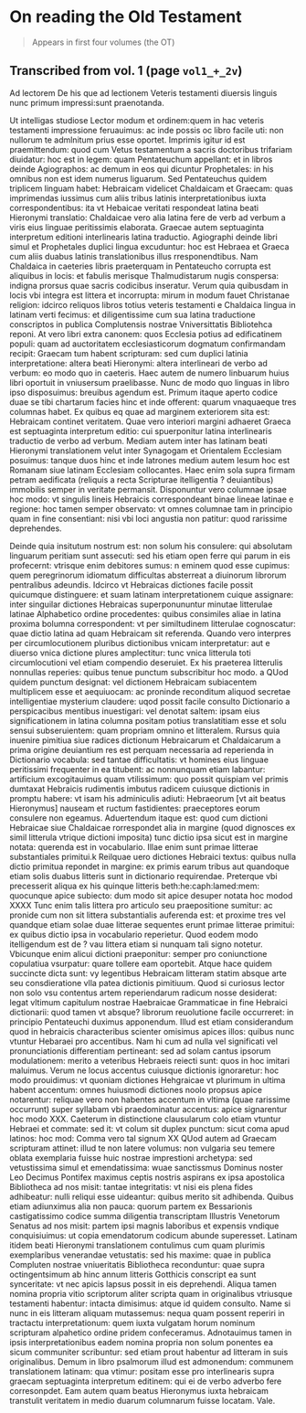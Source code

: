 # On reading the Old Testament


>  Appears in first four volumes (the OT)


## Transcribed from vol. 1  (page `vol1_+_2v`)

Ad lectorem De his que ad lectionem Veteris testamenti diuersis linguis nunc primum impressi:sunt praenotanda.

Ut intelligas studiose Lector modum et ordinem:quem in hac veteris testamenti impressione feruauimus: ac inde possis oc libro facile uti: non nullorum te admlnitum prius esse oportet. Imprimis igitur id est praemittendum: quod cum Vetus testamentum a sacris doctoribus trifariam diuidatur: hoc est in legem: quam Pentateuchum appellant: et in libros deinde Agiographos: ac demum in eos qui dicuntur Prophetales: in his omnibus non est idem numerus liguarum. Sed Pentateuchus quidem triplicem linguam habet: Hebraicam videlicet Chaldaicam et Graecam: quas imprimendas iussimus cum aliis tribus latinis interpretationibus iuxta correspondentibus: ita vt Hebaicae veritati respondeat latina beati Hieronymi translatio: Chaldaicae vero alia latina fere de verb ad verbum a viris eius linguae peritissimis elaborata. Graecae autem septuaginta interpretum editioni interlinearis latina traductio.  Agiographi deinde libri simul et Prophetales duplici lingua excuduntur: hoc est Hebraea et Graeca cum aliis duabus latinis translationibus illus rresponendtibus. Nam Chaldaica in caeteries libris praeterquam in Pentateucho corrupta est aliquibus in locis: et fabulis merisque Thalmudistarum nugis conspersa: indigna prorsus quae sacris codicibus inseratur. Verum quia quibusdam in locis vbi integra est littera et incorrupta: mirum in modum fauet Christanae religion: idcirco reliquos libros totius veteris testamenti e Chaldaica lingua in latinam verti fecimus: et diligentissime cum sua latina traductione conscriptos in publica Complutensis nostrae Vniversittatis Bibliotehca reponi. At vero libri extra canonem: quos Ecclesia potius ad edificatinem populi: quam ad auctoritatem ecclesiasticorum dogmatum confirmandam recipit: Graecam tum habent scripturam: sed cum duplici latinia interpretatione: altera beati Hieronymi: altera interlineari de verbo ad verbum: eo modo quo in caeteris. Haec autem de numero linbuarum huius libri oportuit in vniusersum praelibasse.  Nunc de modo quo linguas in libro ipso disposuimus: breuibus agendum est.  Primum itaque aperto codice duae se tibi chartarum facies hinc et inde offerent: quarum vnaquaeque tres columnas habet. Ex quibus eq quae ad marginem exteriorem sita est: Hebraicam continet veritatem. Quae vero interiori margini adhaeret Graeca est septuaginta interpretum editio: cui spuerponitur latina interlinearis traductio de verbo ad verbum. Mediam autem inter has latinam beati Hieronymi translationem velut inter Synagogam et Orientalem Ecclesiam posuimus: tanque duos hinc et inde latrones medium autem Iesum hoc est Romanam siue latinam Ecclesiam collocantes.  Haec enim sola supra firmam petram aedificata (reliquis a recta Scripturae itelligentia ? deuiantibus) immobilis semper in veritate permansit. Disponuntur vero columnae ipsae hoc modo: vt singulis lineis Hebraicis correspondeant binae lineae latinae e regione: hoc tamen semper observato: vt omnes columnae tam in principio quam in fine consentiant: nisi vbi loci angustia non patitur: quod rarissime deprehendes.

Deinde quia insitutum nostrum est: non solum his consulere: qui absolutam linguarum peritiam sunt assecuti: sed his etiam open ferre qui parum in eis profecernt: vtrisque enim debitores sumus: n eminem quod esse cupimus: quem peregrinorum idiomatum difficultas absterreat a diuinorum librorum pentralibus adeundis.  Idcirco vt Hebraicas dictiones facile possit quicumque distinguere: et suam latinam interpretationem cuique assignare: inter singuilar dictiones Hebraicas superponununtur minutae litterulae latinae Alphabetico ordine procedentes: quibus consimiles aliae in latina proxima bolumna correspondent: vt per similtudinem litterulae cognoscatur: quae dictio latina ad quam Hebraicam sit referenda. Quando vero interpres per circumlocutionem pluribus dictionibus vnicam interpretatur: aut e diuerso vnica dictione plures amplectitur: tunc vnica litterula toti circumlocutioni vel etiam compendio deseruiet. Ex his praeterea litterulis nonnullas reperies: quibus tenue punctum subscribitur hoc modo. a QUod quidem punctum designat: vel dictionem Hebraicam subiacentem multiplicem esse et aequiuocam: ac proninde reconditum aliquod secretae intelligentiae mysterium claudere: uqod possit facile consulto Dictionario a perspicacibus mentibus inuestigari: vel denotat saltem: ipsam eius significationem in latina columna positam potius translatitiam esse et solu sensui subseruientem: quam propriam omnino et litteralem. Rursus quia inuenire pimitiua siue radices dictionum Hebraicarum et Chaldaicarum a prima origine deuiantium res est perquam necessaria ad reperienda in Dictionario vocabula: sed tantae difficultatis: vt homines eius linguae peritissimi frequenter in ea titubent: ac nonnunquam etiam labantur: artificium excogitauimus quam vtilissimum: quo possit quispiam vel primis dumtaxat Hebraicis rudimentis imbutus radicem cuiusque dictionis in promptu habere: vt isam his adminiculis adiuti: Hebraeorum [vt ait beatus Hieronymus] nauseam et ructum fastidientes: praeceptores eorum consulere non egeamus. Aduertendum itaque est: quod cum dictioni Hebraicae siue Chaldaicae rorrespondet alia in margine (quod dignosces ex simil litterula vtrique dictioni imposita) tunc dictio ipsa sicut est in margine notata: querenda est in vocabulario.  Illae enim sunt primae litterae substantiales primitui.k Reilquae uero dictiones Hebraici textus: quibus nulla dictio primitua repondet in margine: ex primis earum tribus aut quandoque etiam solis duabus litteris sunt in dictionario requirendae. Preterque vbi precesserit aliqua ex his quinque litteris beth:he:caph:lamed:mem: quocunque apice subiecto: dum modo sit apice desuper notata hoc modod XXXX Tunc enim talis littera pro articulo seu praepositione sumitur: ac pronide cum non sit littera substantialis auferenda est: et proxime tres vel quandque etiam solae duae litterae sequentes erunt primae litterae primitui: ex quibus dictio ipsa in vocabulario reperietur. Quod eodem modo itelligendum est de ? vau littera etiam si nunquam tali signo notetur. Vbicunque enim alicui dictioni praeponitur: semper pro coniunctione copulatiua vsurpatur: quare tollere eam oportebit. Atque hace quidem succincte dicta sunt: vy legentibus Hebraicam litteram statim absque arte seu consdieratione vlla patea dictionis pimitiuum. Quod si curiosus lector non solo vsu contentus artem reperiendarum radicum nosse desiderat: legat vltimum capitulum nostrae Haebraicae Grammaticae in fine Hebraici dictionarii: quod tamen vt absque? librorum reuolutione facile occurreret: in principio Pentateuchi duximus apponendum.  Illud est etiam considerandum quod in hebraicis characteribus scienter omisimus apices illos: quibus nunc vtuntur Hebaraei pro accentibus. Nam hi cum ad nulla vel significati vel pronunciationis differentiam pertineant: sed ad solam cantus ipsorum modulationem: merito a veteribus Hebraeis reiecti sunt: quos in hoc imitari maluimus. Verum ne locus accentus cuiusque dictionis ignoraretur: hoc modo prouidimus: vt quoniam dictiones Hehgraicae vt plurimum in ultima habent accentum: omnes huiusmodi dictiones noolo propsus apice notarentur: reliquae vero non habentes accentum in vltima (quae rarissime occurrunt) super syllabam vbi praedominatur accentus: apice signarentur hoc modo XXX. Caeterum in distinctione clausularum colo etiam vtuntur Hebraei et commate: sed it: vt colum sit duplex punctum: sicut coma apud latinos: hoc mod: Comma vero tal signum XX QUod autem ad Graecam scripturam attinet: illud te non latere volumus: non vulgaria seu temere oblata exemplaria fuisse huic nostrae imprestioni archetypa: sed vetustissima simul et emendatissima: wuae sanctissmus Dominus noster Leo Decimus Pontifex maximus ceptis nostris aspirans ex ipsa apostolica Bibliotheca ad nos misit: tantae integritatis: vt nisi eis plena fides adhibeatur: nulli reliqui esse uideantur: quibus merito sit adhibenda. Quibus etiam adiunximus alia non pauca: quorum partem ex Bessarionis castigatissimo codice summa diligentia transcriptam Illustris Venetorum Senatus ad nos misit: partem ipsi magnis laboribus et expensis vndique conquisiuimus: ut copia emendatorum codicum abunde superesset. Latinam itidem beati Hieronymi translationem contulimus cum quam plurimis exemplaribus venerandae vetustatis: sed his maxime: quae in publica Compluten nostrae vniueritatis Bibliotheca reconduntur: quae supra octingentsimum ab hinc annum litteris Gotthicis conscript ea sunt synceritate: vt nec apicis lapsus possit in eis deprehendi. Aliqua tamen nomina propria vitio scriptorum aliter scripta quam in originalibus vtriusque testamenti habentur: intacta dimisimus: atque id quidem consulto. Name si nunc in eis litteram aliquam mutassemus: nequa quam possent reperiri in tractactu interpretationum: quem iuxta vulgatam horum nominum scripturam alpahetico ordine pridem confeceramus. Adnotauimus tamen in ipsis interpretationibus eadem nomina propria non solum ponentes ea sicum communiter scribuntur: sed etiam prout habentur ad litteram in suis originalibus. Demum in libro psalmorum illud est admonendum: communem translationem latinam: qua vtimur: positam esse pro interlinearis supra graecam septuaginta interpretum editinem: qui ei de verbo adverbo fere corresonpdet. Eam autem quam beatus Hieronymus iuxta hebraicam transtulit veritatem in medio duarum columnarum fuisse locatam.  Vale.
